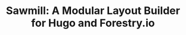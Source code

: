 ---
title: 'Sawmill: A Modular Layout Builder for Hugo and Forestry.io'
type: page
blocks:
  - background_image: /uploads/2018/04/20/logs-splash.png
    background_style: Dark
    heading: Sawmill
    size: Big
    subheading: 'A Modular Layout Builder for Hugo and [Forestry.io](https://forestry.io)'
    template: hero-section
  - background_image: /uploads/2018/04/19/bulma-logo.png
    background_style: Light
    heading: Second Header
    size: Big
    subheading: 'A Modular Layout Builder for Hugo and [Forestry.io](https://forestry.io)'
    template: hero-section
  - content: >-
      **Sawmill** is a simplistic Hugo theme built to take advantage of
      [Forestry CMS](https://forestry.io "Forestry.io")'s Blocks feature.


      This theme includes a few basic components to get started with Blocks
      right away and create dynamic, visually interesting layouts. Once you get
      the hang of Sawmill's modular content strategy, you are encouraged to
      start creating your own components to fit the needs of your website.
    template: body-copy
  - background_style: Brand Color
    heading: Features
    size: Small
    template: hero-section
  - background_style: Light
    content: >-
      [Bulma](https://bulma.io/) is a modern, responsive CSS framework with a
      flexbox-based grid system. 
    heading: Built With Bulma
    image: /uploads/2018/04/19/bulma-logo.png
    image_position: Left
    template: media-feature
  - background_style: Light
    content: >-
      The theme's primary color and logo are customizable from your
      `config.toml` file.
    heading: Customizable Branding
    image: /uploads/2018/04/19/headingcolors-1.png
    image_position: Right
    image_shadow: true
    template: media-feature
  - background_style: Dark
    content: >-
      This theme is designed to work out-of-the-box with
      [Forestry.io's](https://forestry.io) **Blocks** feature. Just copy the
      theme's `.forestry/front_matter/templates` directory into the top level of
      your project, or get started even faster with the [starter
      project](https://github.com/dwalkr/sawmill-starter).
    heading: Made For Forestry
    image: /uploads/2018/04/19/blocks-ss.png
    image_position: Left
    image_shadow: true
    template: media-feature
  - button_text: View on Github
    button_url: 'https://github.com/dwalkr/sawmill'
    heading: Let's Get Started
    template: call-to-action
---
